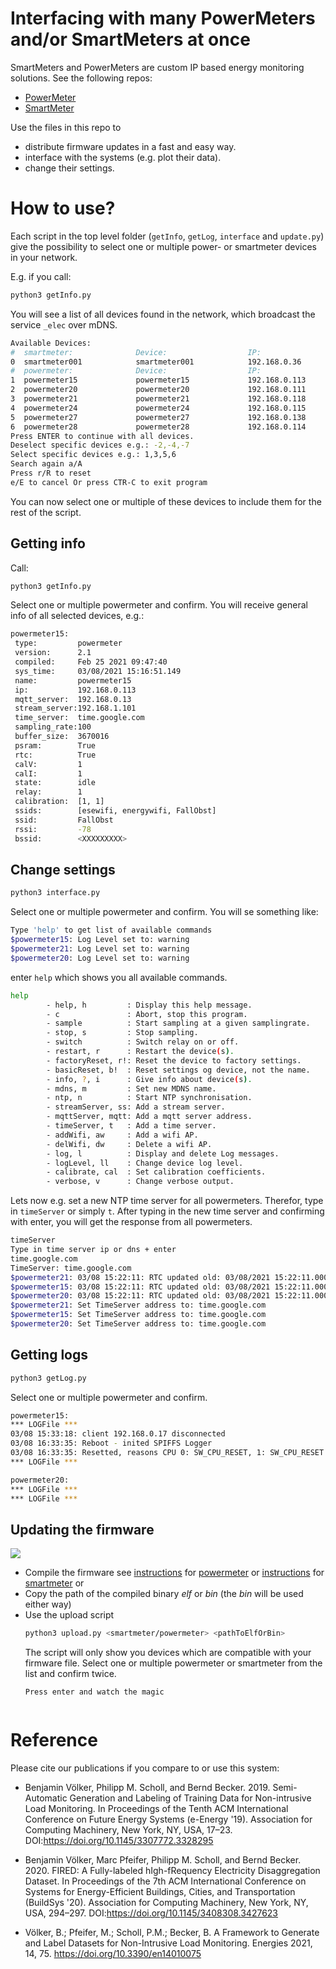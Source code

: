 # Interfacing with many PowerMeters and/or SmartMeters at once

SmartMeters and PowerMeters are custom IP based energy monitoring solutions.
See the following repos:
* [PowerMeter](https://github.com/voelkerb/powermeter)
* [SmartMeter](https://github.com/voelkerb/smartmeter)

Use the files in this repo to 
* distribute firmware updates in a fast and easy way.
* interface with the systems (e.g. plot their data).
* change their settings.

# How to use?

Each script in the top level folder (```getInfo```, ```getLog```, ```interface``` and ```update.py```) give the possibility to select one or multiple power- or smartmeter devices in your network.

E.g. if you call: 
```bash
python3 getInfo.py
```
You will see a list of all devices found in the network, which broadcast the service ```_elec``` over mDNS.
```bash
Available Devices:
#  smartmeter:              Device:                  IP:                      
0  smartmeter001            smartmeter001            192.168.0.36             
#  powermeter:              Device:                  IP:                      
1  powermeter15             powermeter15             192.168.0.113            
2  powermeter20             powermeter20             192.168.0.111            
3  powermeter21             powermeter21             192.168.0.118            
4  powermeter24             powermeter24             192.168.0.115            
5  powermeter27             powermeter27             192.168.0.138            
6  powermeter28             powermeter28             192.168.0.114                  
Press ENTER to continue with all devices.
Deselect specific devices e.g.: -2,-4,-7
Select specific devices e.g.: 1,3,5,6
Search again a/A
Press r/R to reset
e/E to cancel Or press CTR-C to exit program
```

You can now select one or multiple of these devices to include them for the rest of the script. 

## Getting info

Call: 
```bash
python3 getInfo.py
```
Select one or multiple powermeter and confirm.
You will receive general info of all selected devices, e.g.:
```bash
powermeter15:
 type:         powermeter
 version:      2.1
 compiled:     Feb 25 2021 09:47:40
 sys_time:     03/08/2021 15:16:51.149
 name:         powermeter15
 ip:           192.168.0.113
 mqtt_server:  192.168.0.13
 stream_server:192.168.1.101
 time_server:  time.google.com
 sampling_rate:100
 buffer_size:  3670016
 psram:        True
 rtc:          True
 calV:         1
 calI:         1
 state:        idle
 relay:        1
 calibration:  [1, 1]
 ssids:        [esewifi, energywifi, FallObst]
 ssid:         FallObst
 rssi:         -78
 bssid:        <XXXXXXXXX>
```


## Change settings
```bash
python3 interface.py
```
Select one or multiple powermeter and confirm. You will se something like:
```bash
Type 'help' to get list of available commands
$powermeter15: Log Level set to: warning
$powermeter21: Log Level set to: warning
$powermeter20: Log Level set to: warning
```
enter ```help``` which shows you all available commands.
```bash
help
        - help, h         : Display this help message.
        - c               : Abort, stop this program.
        - sample          : Start sampling at a given samplingrate.
        - stop, s         : Stop sampling.
        - switch          : Switch relay on or off.
        - restart, r      : Restart the device(s).
        - factoryReset, r!: Reset the device to factory settings.
        - basicReset, b!  : Reset settings og device, not the name.
        - info, ?, i      : Give info about device(s).
        - mdns, m         : Set new MDNS name.
        - ntp, n          : Start NTP synchronisation.
        - streamServer, ss: Add a stream server.
        - mqttServer, mqtt: Add a mqtt server address.
        - timeServer, t   : Add a time server.
        - addWifi, aw     : Add a wifi AP.
        - delWifi, dw     : Delete a wifi AP.
        - log, l          : Display and delete Log messages.
        - logLevel, ll    : Change device log level.
        - calibrate, cal  : Set calibration coefficients.
        - verbose, v      : Change verbose output.
```
Lets now e.g. set a new NTP time server for all powermeters.
Therefor, type in ```timeServer``` or simply ```t```.
After typing in the new time server and confirming with enter, you will get the response from all powermeters.
```bash
timeServer
Type in time server ip or dns + enter
time.google.com
TimeServer: time.google.com
$powermeter21: 03/08 15:22:11: RTC updated old: 03/08/2021 15:22:11.000
$powermeter15: 03/08 15:22:11: RTC updated old: 03/08/2021 15:22:11.000
$powermeter20: 03/08 15:22:11: RTC updated old: 03/08/2021 15:22:11.000
$powermeter21: Set TimeServer address to: time.google.com
$powermeter15: Set TimeServer address to: time.google.com
$powermeter20: Set TimeServer address to: time.google.com
```

## Getting logs
```bash
python3 getLog.py
```
Select one or multiple powermeter and confirm. 
```bash
powermeter15:
*** LOGFile *** 
03/08 15:33:18: client 192.168.0.17 disconnected
03/08 16:33:35: Reboot - inited SPIFFS Logger
03/08 16:33:35: Resetted, reasons CPU 0: SW_CPU_RESET, 1: SW_CPU_RESET
*** LOGFile ***

powermeter20:
*** LOGFile *** 
*** LOGFile *** 
```

## Updating the firmware

  <img src="https://github.com/voelkerb/powermeter/blob/master/docu/figures/upload.gif">

* Compile the firmware see [instructions](https://github.com/voelkerb/powermeter/blob/master/docu/README_Firmware_2_compile.md) for [powermeter](https://github.com/voelkerb/powermeter) or [instructions](https://github.com/voelkerb/smartmeter/blob/master/docu/README_Firmware_2_compile.md) for [smartmeter](https://github.com/voelkerb/smartmeter) or 
* Copy the path of the compiled binary _elf_ or _bin_ (the _bin_ will be used either way)
* Use the upload script
  ```bash
  python3 upload.py <smartmeter/powermeter> <pathToElfOrBin> 
  ```
    The script will only show you devices which are compatible with your firmware file.
    Select one or multiple powermeter or smartmeter from the list and confirm twice. 
  ```
  Press enter and watch the magic


# Reference

Please cite our publications if you compare to or use this system:
* Benjamin Völker, Philipp M. Scholl, and Bernd Becker. 2019. Semi-Automatic Generation and Labeling of Training Data for Non-intrusive Load Monitoring. In Proceedings of the Tenth ACM International Conference on Future Energy Systems (e-Energy '19). Association for Computing Machinery, New York, NY, USA, 17–23. DOI:https://doi.org/10.1145/3307772.3328295
 
* Benjamin Völker, Marc Pfeifer, Philipp M. Scholl, and Bernd Becker. 2020. FIRED: A Fully-labeled hIgh-fRequency Electricity Disaggregation Dataset. In Proceedings of the 7th ACM International Conference on Systems for Energy-Efficient Buildings, Cities, and Transportation (BuildSys '20). Association for Computing Machinery, New York, NY, USA, 294–297. DOI:https://doi.org/10.1145/3408308.3427623

* Völker, B.; Pfeifer, M.; Scholl, P.M.; Becker, B. A Framework to Generate and Label Datasets for Non-Intrusive Load Monitoring. Energies 2021, 14, 75. https://doi.org/10.3390/en14010075
